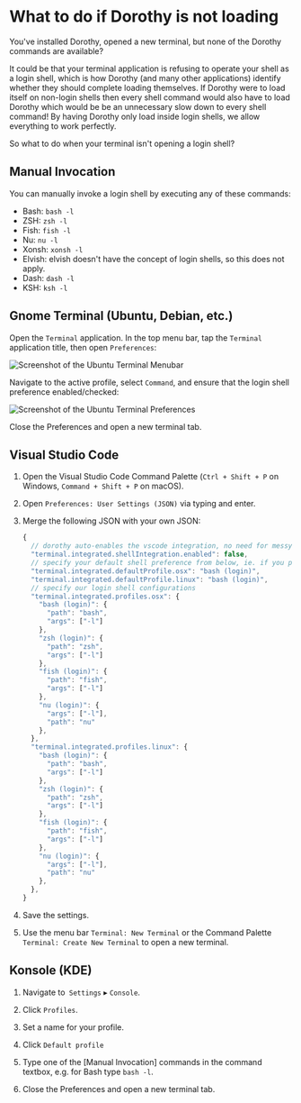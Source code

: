 # What to do if Dorothy is not loading

You've installed Dorothy, opened a new terminal, but none of the Dorothy commands are available?

It could be that your terminal application is refusing to operate your shell as a login shell, which is how Dorothy (and many other applications) identify whether they should complete loading themselves. If Dorothy were to load itself on non-login shells then every shell command would also have to load Dorothy which would be be an unnecessary slow down to every shell command! By having Dorothy only load inside login shells, we allow everything to work perfectly.

So what to do when your terminal isn't opening a login shell?

## Manual Invocation

You can manually invoke a login shell by executing any of these commands:

- Bash: `bash -l`
- ZSH: `zsh -l`
- Fish: `fish -l`
- Nu: `nu -l`
- Xonsh: `xonsh -l`
- Elvish: elvish doesn't have the concept of login shells, so this does not apply.
- Dash: `dash -l`
- KSH: `ksh -l`

## Gnome Terminal (Ubuntu, Debian, etc.)

Open the `Terminal` application. In the top menu bar, tap the `Terminal` application title, then open `Preferences`:

![Screenshot of the Ubuntu Terminal Menubar](https://github.com/bevry/dorothy/blob/master/docs/assets/login-shell-ubuntu-menubar.png?raw=true)

Navigate to the active profile, select `Command`, and ensure that the login shell preference enabled/checked:

![Screenshot of the Ubuntu Terminal Preferences](https://github.com/bevry/dorothy/blob/master/docs/assets/login-shell-ubuntu-preferences.png?raw=true)

Close the Preferences and open a new terminal tab.

## Visual Studio Code

1. Open the Visual Studio Code Command Palette (`Ctrl + Shift + P` on Windows, `Command + Shift + P` on macOS).

1. Open `Preferences: User Settings (JSON)` via typing and enter.

1. Merge the following JSON with your own JSON:

    ```javascript
    {
      // dorothy auto-enables the vscode integration, no need for messy auto-detection
      "terminal.integrated.shellIntegration.enabled": false,
      // specify your default shell preference from below, ie. if you prefer nu, then use "nu (login)"
      "terminal.integrated.defaultProfile.osx": "bash (login)",
      "terminal.integrated.defaultProfile.linux": "bash (login)",
      // specify our login shell configurations
      "terminal.integrated.profiles.osx": {
        "bash (login)": {
          "path": "bash",
          "args": ["-l"]
        },
        "zsh (login)": {
          "path": "zsh",
          "args": ["-l"]
        },
        "fish (login)": {
          "path": "fish",
          "args": ["-l"]
        },
        "nu (login)": {
          "args": ["-l"],
          "path": "nu"
        },
      },
      "terminal.integrated.profiles.linux": {
        "bash (login)": {
          "path": "bash",
          "args": ["-l"]
        },
        "zsh (login)": {
          "path": "zsh",
          "args": ["-l"]
        },
        "fish (login)": {
          "path": "fish",
          "args": ["-l"]
        },
        "nu (login)": {
          "args": ["-l"],
          "path": "nu"
        },
      },
    }
    ```

1. Save the settings.

1. Use the menu bar `Terminal: New Terminal` or the Command Palette `Terminal: Create New Terminal` to open a new terminal.

## Konsole (KDE)

1. Navigate to` Settings` ▸ `Console`.

1. Click `Profiles`.

1. Set a name for your profile.

1. Click `Default profile`

1. Type one of the [Manual Invocation] commands in the command textbox, e.g. for Bash type `bash -l`.

1. Close the Preferences and open a new terminal tab.
